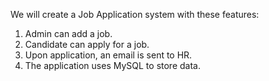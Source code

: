 We will create a Job Application system with these features:

1. Admin can add a job.
2. Candidate can apply for a job.
3. Upon application, an email is sent to HR.
4. The application uses MySQL to store data.

